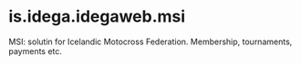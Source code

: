# is.idega.idegaweb.msi
MSI: solutin for Icelandic Motocross Federation. Membership, tournaments, payments etc.
